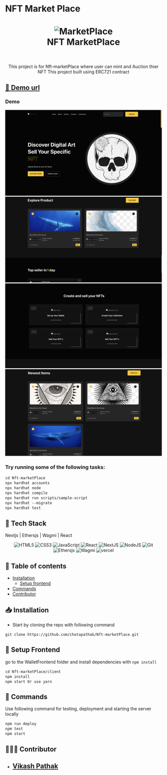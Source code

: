# NFT Market Place
<h1 align="center">
  <img alt="MarketPlace" src="https://media.istockphoto.com/photos/business-data-and-financial-figures-visualiser-graphic-picture-id1332676796?k=20&m=1332676796&s=612x612&w=0&h=sc3Ax8dTuE9ivcX-FXAxO6fqD4-yK3yKuX59-qS8HYY=" width="624px"/><br/>
  NFT MarketPlace 
  <br/>
<br/>
</h1>
<p align='center'>
This project is for Nft-marketPlace where user can mint and Auction thier 
NFT
This project built using ERC721 contract 
</p>


##  [🐳 Demo url](https://marketplace-teal-six.vercel.app/)

### Demo
![Home Desktop](./Demo/Home.png "Desktop Demo")
![Explorer ](./Demo//explore.png "explore Demo")
![Creation ](./Demo/creation.png "Creation Demo")
![New Item](./Demo//New_item.png "explore Demo")


### Try running some of the following tasks:

```shell
cd Nft-marketPlace
npx hardhat accounts
npx hardhat node
npx hardhat compile
npx hardhat run scripts/sample-script
npx hardhat --migrate
npx hardhat test
```


## 🔧 Tech Stack 

Nextjs | Ethersjs | Wagmi | React

<p align="center">

<img src="https://img.shields.io/badge/HTML5-E34F26?style=for-the-badge&logo=html5&logoColor=white" alt="HTML5"/>
<img src="https://img.shields.io/badge/CSS3-1572B6?style=for-the-badge&logo=css3&logoColor=white" alt="CSS3"/>
<img src="https://img.shields.io/badge/JavaScript-323330?style=for-the-badge&logo=javascript&logoColor=F7DF1E" alt="JavaScript"/>
<img src="https://img.shields.io/badge/React-20232A?style=for-the-badge&logo=react&logoColor=61DAFB" alt="React"/>
<img src='https://img.shields.io/badge/NextJS-0070F5?style=for-the-badge&logo=nextjs&logoColor=white' alt="NextJS"/>

<img src="https://img.shields.io/badge/NodeJS-3F6E1F?style=for-the-badge&logo=nodejs&logoColor=white" alt="NodeJS"/>
<img src="https://img.shields.io/badge/Git-E34F26?style=for-the-badge&logo=git-square&logoColor=white" alt="Git"/>
<br/>

<img src='https://img.shields.io/badge/Ethersjs-E34F26?style=for-the-badge&logo=ethersjs&logoColor=white' alt='Ethersjs'/>
<img src='https://img.shields.io/badge/Wagmi-E34F26?style=for-the-badge&logo=wagmi&logoColor=white' alt='Wagmi'/>

<img src="https://img.shields.io/badge/Vercel-000000?style=for-the-badge&logo=vercel&logoColor=white" alt="vercel"/>
</p>


## 📃 Table of contents
- [Installation](#installation)
    - [Setup frontend](#setup-frontend)
- [Commands](#⚙-commands)
- [Contributor](#👨🏻‍💻-contributor)


## 📥 Installation
- Start by cloning the repo with following command
```
git clone https://github.com/chotapathak/Nft-marketPlace.git
```

## 🔗 Setup Frontend
go to the WalletFrontend folder and install dependencies with `npm install`

```
cd Nft-marketPlace/client
npm install
npm start Or use yarn
```

## 🤖 Commands
Use following command for testing, deployment and starting the server locally
```
npm run deploy
npm test
npm start
```

## 👨🏻‍💻 Contributor
- ## [Vikash Pathak](https://www.linkedin.com/in/vikash-pathak-298a01183/?originalSubdomain=in)




